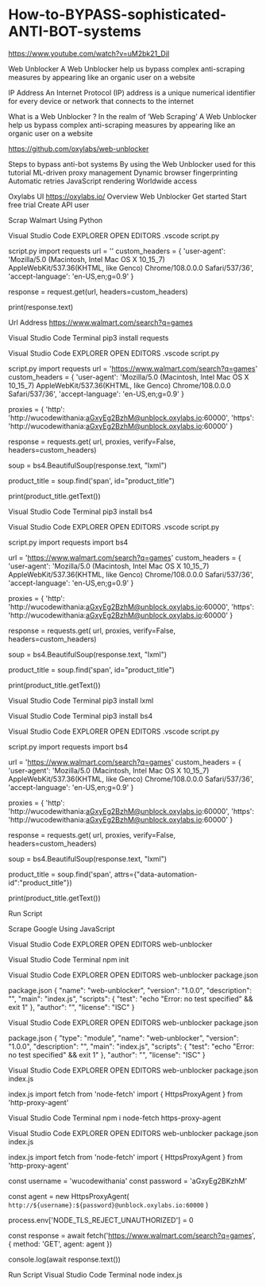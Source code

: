 # How-to-BYPASS-sophisticated-ANTI-BOT-systems

https://www.youtube.com/watch?v=uM2bk21_DiI 



Web Unblocker
A Web Unblocker help us bypass complex anti-scraping measures by appearing like an organic user on a website

IP Address
An Internet Protocol (IP) address is a unique numerical identifier for every device or network that connects to the internet

What is a Web Unblocker ?
In the realm of ‘Web Scraping’
A Web Unblocker help us bypass complex anti-scraping measures by appearing like an organic user on a website

https://github.com/oxylabs/web-unblocker 

Steps to bypass anti-bot systems
By using the Web Unblocker used for this tutorial
ML-driven proxy management
Dynamic browser fingerprinting 
Automatic retries 
JavaScript rendering
Worldwide access

Oxylabs UI
https://oxylabs.io/ 
Overview
Web Unblocker
Get started
Start free trial
Create API user

Scrap Walmart
Using Python

Visual Studio Code
EXPLORER
OPEN EDITORS 
.vscode
script.py

script.py
import requests
url = ''
custom_headers = {
    'user-agent': 'Mozilla/5.0 (Macintosh, Intel Mac OS X 10_15_7) AppleWebKit/537.36(KHTML, like Genco) Chrome/108.0.0.0 Safari/537/36',
    'accept-language': 'en-US,en;g=0.9'
}

response =  request.get(url, headers=custom_headers)

print(response.text)

Url Address 
https://www.walmart.com/search?q=games 

Visual Studio Code
Terminal
pip3 install requests

Visual Studio Code
EXPLORER
OPEN EDITORS 
.vscode
script.py

script.py
import requests
url = 'https://www.walmart.com/search?q=games'
custom_headers = {
    'user-agent': 'Mozilla/5.0 (Macintosh, Intel Mac OS X 10_15_7) AppleWebKit/537.36(KHTML, like Genco) Chrome/108.0.0.0 Safari/537/36',
    'accept-language': 'en-US,en;g=0.9'
}

proxies = {
    'http': 'http://wucodewithania:aGxyEg2BzhM@unblock.oxylabs.io:60000',
    'https': 'http://wucodewithania:aGxyEg2BzhM@unblock.oxylabs.io:60000'
}

response =  requests.get(
    url, 
    proxies,
    verify=False,
    headers=custom_headers)

soup = bs4.BeautifulSoup(response.text, "lxml")

product_title = soup.find('span', id="product_title")

print(product_title.getText())

Visual Studio Code
Terminal
pip3 install bs4

Visual Studio Code
EXPLORER
OPEN EDITORS 
.vscode
script.py

script.py
import requests
import bs4

url = 'https://www.walmart.com/search?q=games'
custom_headers = {
    'user-agent': 'Mozilla/5.0 (Macintosh, Intel Mac OS X 10_15_7) AppleWebKit/537.36(KHTML, like Genco) Chrome/108.0.0.0 Safari/537/36',
    'accept-language': 'en-US,en;g=0.9'
}

proxies = {
    'http': 'http://wucodewithania:aGxyEg2BzhM@unblock.oxylabs.io:60000',
    'https': 'http://wucodewithania:aGxyEg2BzhM@unblock.oxylabs.io:60000'
}

response =  requests.get(
    url, 
    proxies,
    verify=False,
    headers=custom_headers)

soup = bs4.BeautifulSoup(response.text, "lxml")

product_title = soup.find('span', id="product_title")

print(product_title.getText())

Visual Studio Code
Terminal
pip3 install lxml

Visual Studio Code
Terminal
pip3 install bs4

Visual Studio Code
EXPLORER
OPEN EDITORS 
.vscode
script.py

script.py
import requests
import bs4

url = 'https://www.walmart.com/search?q=games'
custom_headers = {
    'user-agent': 'Mozilla/5.0 (Macintosh, Intel Mac OS X 10_15_7) AppleWebKit/537.36(KHTML, like Genco) Chrome/108.0.0.0 Safari/537/36',
    'accept-language': 'en-US,en;g=0.9'
}

proxies = {
    'http': 'http://wucodewithania:aGxyEg2BzhM@unblock.oxylabs.io:60000',
    'https': 'http://wucodewithania:aGxyEg2BzhM@unblock.oxylabs.io:60000'
}

response =  requests.get(
    url, 
    proxies,
    verify=False,
    headers=custom_headers)

soup = bs4.BeautifulSoup(response.text, "lxml")

product_title = soup.find('span', attrs={"data-automation-id":"product_title"})

print(product_title.getText())

Run Script

Scrape Google
Using JavaScript

Visual Studio Code
EXPLORER
OPEN EDITORS 
web-unblocker

Visual Studio Code
Terminal
npm init

Visual Studio Code
EXPLORER
OPEN EDITORS 
web-unblocker
package.json 

package.json
{
  "name": "web-unblocker",
  "version": "1.0.0",
  "description": "",
  "main": "index.js",
  "scripts": {
    "test": "echo \"Error: no test specified\" && exit 1"
  },
  "author": "",
  "license": "ISC"
}

Visual Studio Code
EXPLORER
OPEN EDITORS 
web-unblocker
package.json 

package.json
{
  "type": "module",
  "name": "web-unblocker",
  "version": "1.0.0",
  "description": "",
  "main": "index.js",
  "scripts": {
    "test": "echo \"Error: no test specified\" && exit 1"
  },
  "author": "",
  "license": "ISC"
}

Visual Studio Code
EXPLORER
OPEN EDITORS 
web-unblocker
package.json 
index.js

index.js
import fetch from 'node-fetch'
import { HttpsProxyAgent } from 'http-proxy-agent'

Visual Studio Code
Terminal
npm i node-fetch https-proxy-agent

Visual Studio Code
EXPLORER
OPEN EDITORS 
web-unblocker
package.json 
index.js

index.js
import fetch from 'node-fetch'
import { HttpsProxyAgent } from 'http-proxy-agent'

const username = 'wucodewithania'
const password = 'aGxyEg2BKzhM'

const agent = new HttpsProxyAgent(
    `http://${username}:${password}@unblock.oxylabs.io:60000`
)

process.env['NODE_TLS_REJECT_UNAUTHORIZED'] = 0

const response = await fetch('https://www.walmart.com/search?q=games', {
    method: 'GET',
    agent: agent
})

console.log(await response.text())

Run Script
Visual Studio Code
Terminal
node index.js 


